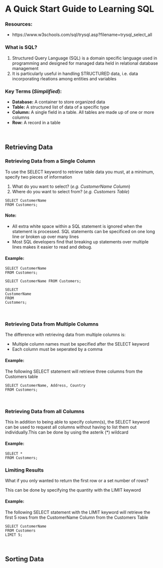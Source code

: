 # A Quick Start Guide to Learning SQL

<h3>Resources:</h3>
<ul>
    <li>https://www.w3schools.com/sql/trysql.asp?filename=trysql_select_all</li>
</ul>

<h3>What is SQL?</h3>
<ol>
    <li>Structured Query Language (SQL) is a domain specific language used in programming and designed for managed data held in relational database management</li>
    <li>It is particularly useful in handling STRUCTURED data, i.e. data incorporating rleations among entities and variables</li>
</ol>

<h3>Key Terms (<i>Simplified</i>):</h3>
<ul>
    <li><b>Database:</b> A container to store organized data</li>
    <li><b>Table:</b> A structured list of data of a specific type</li>
    <li><b>Column:</b> A single field in a table. All tables are made up of one or more columns</li>
    <li><b>Row:</b> A record in a table</li>
</ul>

<br>

<h2>Retrieving Data</h2>

<h3>Retrieving Data from a Single Column</h3>
<p> To use the SELECT keyword to retrieve table data you must, at a minimum, specify two pieces of information</p>
<ol>
    <li> What do you want to select? (<i>e.g. CustomerName Column</i>)</li>
    <li> Where do you want to select from? (<i>e.g. Customers Table</i>)</li>
</ol>

```DML
SELECT CustomerName
FROM Customers;
```

<h4> Note: </h4>
<ul>
    <li>All extra white space within a SQL statement is ignored when the statement is processed. SQL statements can be specificed on one long line or broken up over many lines</li>
    <li>Most SQL developers find that breaking up statements over multiple lines makes it easier to read and debug.</li>
</ul>

<h4>Example:</h4>

```DML
SELECT CustomerName
FROM Customers;

SELECT CustomerName FROM Customers;

SELECT
CustomerName
FROM
Customers;
```

<br>

<h3>Retrieving Data from Multiple Columns</h3>
<p>The difference with retrieving data from multiple columns is: <p>
<ul>
    <li>Multiple column names must be specified after the SELECT keyword</li>
    <li>Each column must be seperated by a comma</li>
</ul>

<h4>Example:</h4>
<p>The following SELECT statement will retrieve three columns from the Customers table</p>

```DML
SELECT CustomerName, Address, Country
FROM Customers;
```

<br>

<h3>Retrieving Data from all Columns</h3>
<p>This In addition to being able to specify column(s), the SELECT keyword can be used to request all columns without having to list them out individually.This can be done by using the asterik (*) wildcard</p>

<h4>Example:</h4>

```DML
SELECT *
FROM Customers;
```

<h3>Limiting Results</h3>
<p>What if you only wanted to return the first row or a set number of rows?</p>
<p>This can be done by specifying the quantity with the LIMIT keyword</p>

<h4>Example:</h4>
<p>The following SELECT statement with the LIMIT keyword will retrieve the first 5 rows from the CustomerName Column from the Customers Table</p>

```DML
SELECT CustomerName
FROM Customers
LIMIT 5;
```

<br>

<h2>Sorting Data</h2>
